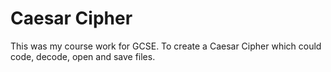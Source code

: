 # Caesar Cipher
This was my course work for GCSE. To create a Caesar Cipher which could code, decode, open and save files.
